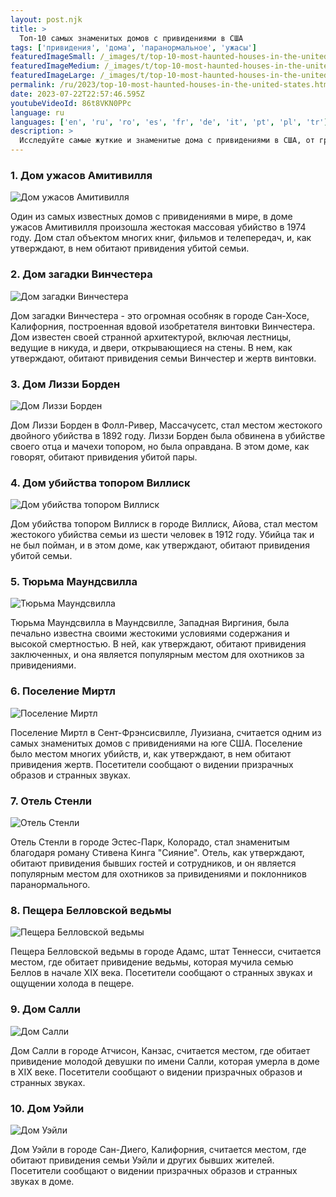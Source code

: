 ```yaml
---
layout: post.njk
title: >
  Топ-10 самых знаменитых домов с привидениями в США
tags: ['привидения', 'дома', 'паранормальное', 'ужасы']
featuredImageSmall: /_images/t/top-10-most-haunted-houses-in-the-united-states-cover-ru-small.webp
featuredImageMedium: /_images/t/top-10-most-haunted-houses-in-the-united-states-cover-ru-medium.webp
featuredImageLarge: /_images/t/top-10-most-haunted-houses-in-the-united-states-cover-ru-large.webp
permalink: /ru/2023/top-10-most-haunted-houses-in-the-united-states.html
date: 2023-07-22T22:57:46.595Z
youtubeVideoId: 86t8VKN0PPc
language: ru
languages: ['en', 'ru', 'ro', 'es', 'fr', 'de', 'it', 'pt', 'pl', 'tr']
description: >
  Исследуйте самые жуткие и знаменитые дома с привидениями в США, от грозного дома ужасов Амитивилля до таинственного дома загадки Винчестера.
---
```


### 1. Дом ужасов Амитивилля

![Дом ужасов Амитивилля](/_images/4/43567694082780e298a778ee90121e0b-medium.webp)

Один из самых известных домов с привидениями в мире, в доме ужасов Амитивилля произошла жестокая массовая убийство в 1974 году. Дом стал объектом многих книг, фильмов и телепередач, и, как утверждают, в нем обитают привидения убитой семьи.

### 2. Дом загадки Винчестера

![Дом загадки Винчестера](/_images/b/bdc4e0971c215c2a638d4112c4493612-medium.webp)

Дом загадки Винчестера - это огромная особняк в городе Сан-Хосе, Калифорния, построенная вдовой изобретателя винтовки Винчестера. Дом известен своей странной архитектурой, включая лестницы, ведущие в никуда, и двери, открывающиеся на стены. В нем, как утверждают, обитают привидения семьи Винчестер и жертв винтовки.

### 3. Дом Лиззи Борден

![Дом Лиззи Борден](/_images/0/0e8b4efb856c3b2b08bc64c07ca72bca-medium.webp)

Дом Лиззи Борден в Фолл-Ривер, Массачусетс, стал местом жестокого двойного убийства в 1892 году. Лиззи Борден была обвинена в убийстве своего отца и мачехи топором, но была оправдана. В этом доме, как говорят, обитают привидения убитой пары.

### 4. Дом убийства топором Виллиск

![Дом убийства топором Виллиск](/_images/b/bc29a483370a9a248233e9a99caa5d96-medium.webp)

Дом убийства топором Виллиск в городе Виллиск, Айова, стал местом жестокого убийства семьи из шести человек в 1912 году. Убийца так и не был пойман, и в этом доме, как утверждают, обитают привидения убитой семьи.

### 5. Тюрьма Маундсвилла

![Тюрьма Маундсвилла](/_images/5/56621be984150a9518ce4568414f3cc0-medium.webp)

Тюрьма Маундсвилла в Маундсвилле, Западная Виргиния, была печально известна своими жестокими условиями содержания и высокой смертностью. В ней, как утверждают, обитают привидения заключенных, и она является популярным местом для охотников за привидениями.

### 6. Поселение Миртл

![Поселение Миртл](/_images/7/794864519ac3b18a206d51be2ad05514-medium.webp)

Поселение Миртл в Сент-Фрэнсисвилле, Луизиана, считается одним из самых знаменитых домов с привидениями на юге США. Поселение было местом многих убийств, и, как утверждают, в нем обитают привидения жертв. Посетители сообщают о видении призрачных образов и странных звуках.

### 7. Отель Стенли

![Отель Стенли](/_images/a/ad36fb188c9803d50599cd5493521d38-medium.webp)

Отель Стенли в городе Эстес-Парк, Колорадо, стал знаменитым благодаря роману Стивена Кинга "Сияние". Отель, как утверждают, обитают привидения бывших гостей и сотрудников, и он является популярным местом для охотников за привидениями и поклонников паранормального.

### 8. Пещера Белловской ведьмы

![Пещера Белловской ведьмы](/_images/0/0a921de40ccf57b5688c2dea5a2dafa7-medium.webp)

Пещера Белловской ведьмы в городе Адамс, штат Теннесси, считается местом, где обитает привидение ведьмы, которая мучила семью Беллов в начале XIX века. Посетители сообщают о странных звуках и ощущении холода в пещере.

### 9. Дом Салли

![Дом Салли](/_images/c/ceefa8d8bde82260d6a360f67956b121-medium.webp)

Дом Салли в городе Атчисон, Канзас, считается местом, где обитает привидение молодой девушки по имени Салли, которая умерла в доме в XIX веке. Посетители сообщают о видении призрачных образов и странных звуках.

### 10. Дом Уэйли

![Дом Уэйли](/_images/d/d5a2deed02af8fdcaade448a79cd3294-medium.webp)

Дом Уэйли в городе Сан-Диего, Калифорния, считается местом, где обитают привидения семьи Уэйли и других бывших жителей. Посетители сообщают о видении призрачных образов и странных звуках в доме.

